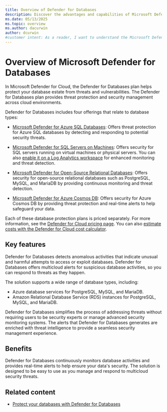 ```yaml
---
title: Overview of Defender for Databases
description: Discover the advantages and capabilities of Microsoft Defender for Databases, including support for PostgreSQL, MySQL, and MariaDB.
ms.date: 05/13/2025
ms.topic: overview
ms.author: dacurwin
author: dcurwin
#customer intent: As a reader, I want to understand the Microsoft Defender for Databases plan types so that I can make informed decisions about their usage.
---
```


# Overview of Microsoft Defender for Databases

In Microsoft Defender for Cloud, the Defender for Databases plan helps protect your database estate from threats and vulnerabilities. The Defender for Databases plan provides threat protection and security management across cloud environments.

Defender for Databases includes four offerings that relate to database types:

- [Microsoft Defender for Azure SQL Databases](defender-for-sql-introduction.md): Offers threat protection for Azure SQL databases by detecting and responding to potential security threats.

- [Microsoft Defender for SQL Servers on Machines](defender-for-sql-usage.md): Offers security for SQL servers running on virtual machines or physical servers. You can also [enable it on a Log Analytics workspace](enable-plan-workspace.md) for enhanced monitoring and threat detection.

- [Microsoft Defender for Open-Source Relational Databases](defender-for-databases-introduction.md): Offers security for open-source relational databases such as PostgreSQL, MySQL, and MariaDB by providing continuous monitoring and threat detection.

- [Microsoft Defender for Azure Cosmos DB](concept-defender-for-cosmos.md): Offers security for Azure Cosmos DB by providing threat protection and real-time alerts to help safeguard your data.

Each of these database protection plans is priced separately. For more information, see the [Defender for Cloud pricing page](https://azure.microsoft.com/pricing/details/defender-for-cloud/). You can also [estimate costs with the Defender for Cloud cost calculator](cost-calculator.md).

## Key features

Defender for Databases detects anomalous activities that indicate unusual and harmful attempts to access or exploit databases. Defender for Databases offers multicloud alerts for suspicious database activities, so you can respond to threats as they happen.

The solution supports a wide range of database types, including:

- Azure database services for PostgreSQL, MySQL, and MariaDB.
- Amazon Relational Database Service (RDS) instances for PostgreSQL, MySQL, and MariaDB.

Defender for Databases simplifies the process of addressing threats without requiring users to be security experts or manage advanced security monitoring systems. The alerts that Defender for Databases generates are enriched with threat intelligence to provide a seamless security management experience.

## Benefits

Defender for Databases continuously monitors database activities and provides real-time alerts to help ensure your data's security. The solution is designed to be easy to use as you manage and respond to multicloud security threats.

## Related content

- [Protect your databases with Defender for Databases](tutorial-enable-databases-plan.md)
